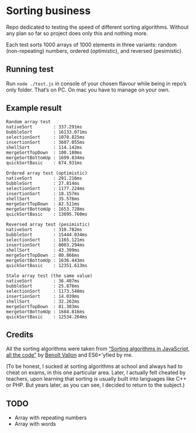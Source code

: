 # Sorting business

Repo dedicated to testing the speed of different sorting algorithms. Without any plan so far so project does only this and nothing more.

Each test sorts 1000 arrays of 1000 elements in three variants: random (non-repeating) numbers, ordered (optimistic), and reversed (pesimistic).

## Running test

Run `node ./test.js` in console of your chosen flavour while being in repo’s only folder. That’s on PC. On mac you have to manage on your own.

## Example result

```
Random array test
nativeSort        : 337.291ms
bubbleSort        : 16133.071ms
selectionSort     : 1070.825ms
insertionSort     : 3607.055ms
shellSort         : 114.142ms
mergeSortTopDown  : 100.180ms
mergeSortBottomUp : 1699.834ms
quickSortBasic    : 674.931ms

Ordered array test (optimistic)
nativeSort        : 291.216ms
bubbleSort        : 27.814ms
selectionSort     : 1177.224ms
insertionSort     : 18.157ms
shellSort         : 35.576ms
mergeSortTopDown  : 82.511ms
mergeSortBottomUp : 1653.728ms
quickSortBasic    : 13095.760ms

Reversed array test (pesimistic)
nativeSort        : 310.782ms
bubbleSort        : 15444.034ms
selectionSort     : 1165.121ms
insertionSort     : 8003.294ms
shellSort         : 43.399ms
mergeSortTopDown  : 80.866ms
mergeSortBottomUp : 1636.443ms
quickSortBasic    : 12351.613ms

Stale array test (the same value)
nativeSort        : 36.407ms
bubbleSort        : 25.876ms
selectionSort     : 1173.548ms
insertionSort     : 14.039ms
shellSort         : 32.262ms
mergeSortTopDown  : 81.303ms
mergeSortBottomUp : 1684.816ms
quickSortBasic    : 12534.264ms
```

## Credits

All the sorting algorithms were taken from [“Sorting algorithms in JavaScript, all the code”](http://blog.benoitvallon.com/sorting-algorithms-in-javascript/sorting-algorithms-in-javascript-all-the-code/) by [Benoît Vallon](https://twitter.com/benoitvallon) and ES6+’yfied by me.

(To be honest, I sucked at sorting algorithms at school and always had to cheat on exams, in this one particular area. Later, I actually felt cheated by teachers, upon learning that sorting is usually built into languages like C++ or PHP. But years later, as you can see, I decided to return to the subject.)

## TODO

* Array with repeating numbers
* Array with words